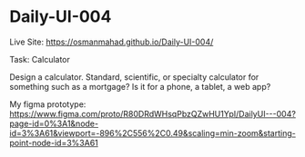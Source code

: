 ﻿# Daily-UI-004
 
 Live Site: https://osmanmahad.github.io/Daily-UI-004/
 
Task: Calculator

Design a calculator. Standard, scientific, or specialty calculator for something such as a mortgage? Is it for a phone, a tablet, a web app?

My figma prototype: https://www.figma.com/proto/R80DRdWHsqPbzQZwHU1YpI/DailyUI---004?page-id=0%3A1&node-id=3%3A61&viewport=-896%2C556%2C0.49&scaling=min-zoom&starting-point-node-id=3%3A61
